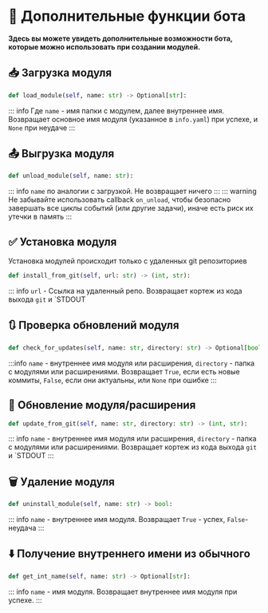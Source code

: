 # 🤖 Дополнительные функции бота
**Здесь вы можете увидеть дополнительные возможности бота, которые можно использовать при создании модулей.**

## 📥 Загрузка модуля

```python
def load_module(self, name: str) -> Optional[str]:
```

::: info
Где `name` - имя папки с модулем, далее внутреннее имя. Возвращает основное имя модуля (указанное в `info.yaml`) при успехе, и `None` при неудаче
:::



## 📤 Выгрузка модуля

```python
def unload_module(self, name: str):
```

::: info
`name` по аналогии с загрузкой. Не возвращает ничего
:::
::: warning
Не забывайте использовать callback `on_unload`, чтобы безопасно завершать все циклы событий (или другие задачи), иначе есть риск их утечки в память
:::



## ✅ Установка модуля

Установка модулей происходит только с удаленных git репозиториев

```python
def install_from_git(self, url: str) -> (int, str):
```

::: info
`url` - Ссылка на удаленный репо. Возвращает кортеж из кода выхода `git` и `STDOUT



## 🔃 Проверка обновлений модуля

```python
def check_for_updates(self, name: str, directory: str) -> Optional[bool]:
```

:::info
`name` - внутреннее имя модуля или расширения, `directory` - папка с модулями или расширениями. Возвращает `True`, если есть новые коммиты, `False`, если они актуальны, или `None` при ошибке
:::



## 🔄 Обновление модуля/расширения

```python
def update_from_git(self, name: str, directory: str) -> (int, str):
```

::: info
`name` - внутреннее имя модуля или расширения, `directory` - папка с модулями или расширениями. Возвращает кортеж из кода выхода `git` и `STDOUT
:::



## 🗑️ Удаление модуля

```python
def uninstall_module(self, name: str) -> bool:
```

::: info
`name` - внутреннее имя модуля. Возвращает `True` - успех, `False`- неудача
:::



## ⬇️ Получение внутреннего имени из обычного

```python
def get_int_name(self, name: str) -> Optional[str]:
```

::: info
`name` - имя модуля. Возвращает внутреннее имя модуля при успехе.
:::
